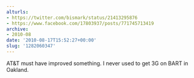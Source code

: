 ```yaml
---
alturls:
- https://twitter.com/bismark/status/21413295876
- https://www.facebook.com/17803937/posts/771745713419
archive:
- 2010-08
date: '2010-08-17T15:52:27+00:00'
slug: '1282060347'
---
```


AT&T must have improved something. I never used to get 3G on BART in Oakland.

